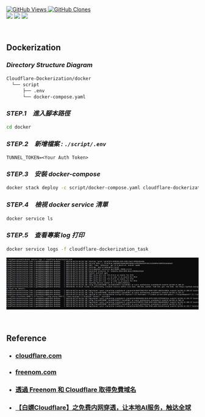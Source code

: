 <a href='https://github.com/Junwu0615/Cloudflare-Dockerization'><img alt='GitHub Views' src='https://views.whatilearened.today/views/github/Junwu0615/Cloudflare-Dockerization.svg'> 
<a href='https://github.com/Junwu0615/Cloudflare-Dockerization'><img alt='GitHub Clones' src='https://img.shields.io/badge/dynamic/json?color=success&label=Clone&query=count_total&url=https://gist.githubusercontent.com/Junwu0615/65175b78909744f87ef7330aba1945b4/raw/Cloudflare-Dockerization_clone.json&logo=github'> <br>
[![](https://img.shields.io/badge/Project-Cloudflare-blue.svg?style=plastic)](https://github.com/Junwu0615/Cloudflare-Dockerization) 
[![](https://img.shields.io/badge/Project-Docker-blue.svg?style=plastic)](https://github.com/Junwu0615/Cloudflare-Dockerization)
[![](https://img.shields.io/badge/Operating_System-Windows_10-blue.svg?style=plastic)](https://www.microsoft.com/zh-tw/software-download/windows10) <br>

<br>

## Dockerization

### *Directory Structure Diagram*
```commandline
Cloudflare-Dockerization/docker
  └── script
      ├── .env
      └── docker-compose.yaml
```

### *STEP.1　進入腳本路徑*
```bash
cd docker
```

### *STEP.2　新增檔案 : `./script/.env`*
```commandline
TUNNEL_TOKEN=<Your Auth Token>
```

### *STEP.3　安裝 docker-compose*
```bash
docker stack deploy -c script/docker-compose.yaml cloudflare-dockerization
```

### *STEP.4　檢視 docker service 清單*
```bash
docker service ls
```

### *STEP.5　查看專案 log 打印*
```bash
docker service logs -f cloudflare-dockerization_task
```

![jpg](/sample/00.jpg)

<br>

## Reference
- ### [cloudflare.com](https://dash.cloudflare.com/)
- ### [freenom.com](https://www.freenom.com/zu/index.html?lang=zu)
- ### [透過 Freenom 和 Cloudflare 取得免費域名](https://codelove.tw/@tony/post/1ay9Qa)
- ### [【白嫖Cloudflare】之免费内网穿透，让本地AI服务，触达全球](https://blog.csdn.net/u010522887/article/details/141621570)
